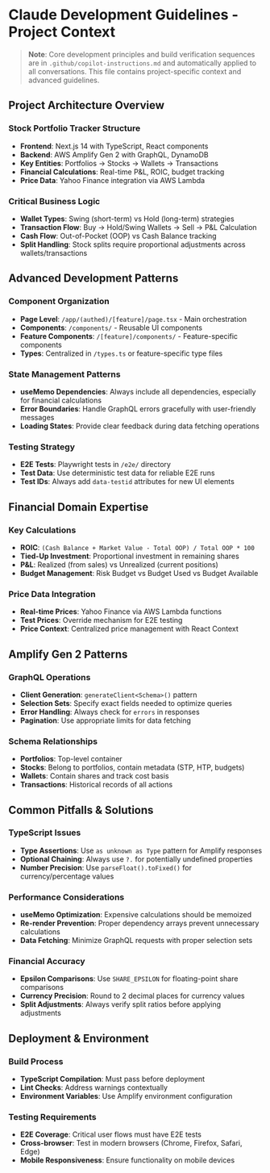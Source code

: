 # Claude Development Guidelines - Project Context

> **Note**: Core development principles and build verification sequences are in `.github/copilot-instructions.md` and automatically applied to all conversations. This file contains project-specific context and advanced guidelines.

## Project Architecture Overview

### Stock Portfolio Tracker Structure
- **Frontend**: Next.js 14 with TypeScript, React components
- **Backend**: AWS Amplify Gen 2 with GraphQL, DynamoDB
- **Key Entities**: Portfolios → Stocks → Wallets → Transactions
- **Financial Calculations**: Real-time P&L, ROIC, budget tracking
- **Price Data**: Yahoo Finance integration via AWS Lambda

### Critical Business Logic
- **Wallet Types**: Swing (short-term) vs Hold (long-term) strategies
- **Transaction Flow**: Buy → Hold/Swing Wallets → Sell → P&L Calculation
- **Cash Flow**: Out-of-Pocket (OOP) vs Cash Balance tracking
- **Split Handling**: Stock splits require proportional adjustments across wallets/transactions

## Advanced Development Patterns

### Component Organization
- **Page Level**: `/app/(authed)/[feature]/page.tsx` - Main orchestration
- **Components**: `/components/` - Reusable UI components  
- **Feature Components**: `/[feature]/components/` - Feature-specific components
- **Types**: Centralized in `/types.ts` or feature-specific type files

### State Management Patterns
- **useMemo Dependencies**: Always include all dependencies, especially for financial calculations
- **Error Boundaries**: Handle GraphQL errors gracefully with user-friendly messages
- **Loading States**: Provide clear feedback during data fetching operations

### Testing Strategy
- **E2E Tests**: Playwright tests in `/e2e/` directory
- **Test Data**: Use deterministic test data for reliable E2E runs
- **Test IDs**: Always add `data-testid` attributes for new UI elements

## Financial Domain Expertise

### Key Calculations
- **ROIC**: `(Cash Balance + Market Value - Total OOP) / Total OOP * 100`
- **Tied-Up Investment**: Proportional investment in remaining shares
- **P&L**: Realized (from sales) vs Unrealized (current positions)
- **Budget Management**: Risk Budget vs Budget Used vs Budget Available

### Price Data Integration
- **Real-time Prices**: Yahoo Finance via AWS Lambda functions
- **Test Prices**: Override mechanism for E2E testing
- **Price Context**: Centralized price management with React Context

## Amplify Gen 2 Patterns

### GraphQL Operations
- **Client Generation**: `generateClient<Schema>()` pattern
- **Selection Sets**: Specify exact fields needed to optimize queries
- **Error Handling**: Always check for `errors` in responses
- **Pagination**: Use appropriate limits for data fetching

### Schema Relationships
- **Portfolios**: Top-level container
- **Stocks**: Belong to portfolios, contain metadata (STP, HTP, budgets)
- **Wallets**: Contain shares and track cost basis
- **Transactions**: Historical records of all actions

## Common Pitfalls & Solutions

### TypeScript Issues
- **Type Assertions**: Use `as unknown as Type` pattern for Amplify responses
- **Optional Chaining**: Always use `?.` for potentially undefined properties
- **Number Precision**: Use `parseFloat().toFixed()` for currency/percentage values

### Performance Considerations
- **useMemo Optimization**: Expensive calculations should be memoized
- **Re-render Prevention**: Proper dependency arrays prevent unnecessary calculations
- **Data Fetching**: Minimize GraphQL requests with proper selection sets

### Financial Accuracy
- **Epsilon Comparisons**: Use `SHARE_EPSILON` for floating-point share comparisons
- **Currency Precision**: Round to 2 decimal places for currency values
- **Split Adjustments**: Always verify split ratios before applying adjustments

## Deployment & Environment

### Build Process
- **TypeScript Compilation**: Must pass before deployment
- **Lint Checks**: Address warnings contextually
- **Environment Variables**: Use Amplify environment configuration

### Testing Requirements
- **E2E Coverage**: Critical user flows must have E2E tests
- **Cross-browser**: Test in modern browsers (Chrome, Firefox, Safari, Edge)
- **Mobile Responsiveness**: Ensure functionality on mobile devices